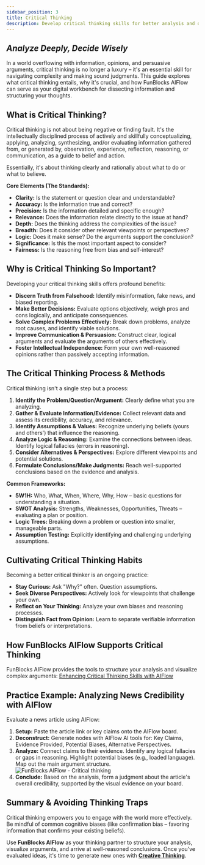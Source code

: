 ```yaml
---
sidebar_position: 3
title: Critical Thinking
description: Develop critical thinking skills for better analysis and decision-making. Learn how FunBlocks AIFlow helps structure arguments, evaluate evidence, and apply frameworks like SWOT.
---
```


## *Analyze Deeply, Decide Wisely*

In a world overflowing with information, opinions, and persuasive arguments, critical thinking is no longer a luxury – it's an essential skill for navigating complexity and making sound judgments. This guide explores what critical thinking entails, why it's crucial, and how FunBlocks AIFlow can serve as your digital workbench for dissecting information and structuring your thoughts.

## What is Critical Thinking?

Critical thinking is not about being negative or finding fault. It's the intellectually disciplined process of actively and skillfully conceptualizing, applying, analyzing, synthesizing, and/or evaluating information gathered from, or generated by, observation, experience, reflection, reasoning, or communication, as a guide to belief and action.

Essentially, it's about thinking clearly and rationally about what to do or what to believe.

**Core Elements (The Standards):**

* **Clarity:** Is the statement or question clear and understandable?
* **Accuracy:** Is the information true and correct?
* **Precision:** Is the information detailed and specific enough?
* **Relevance:** Does the information relate directly to the issue at hand?
* **Depth:** Does the thinking address the complexities of the issue?
* **Breadth:** Does it consider other relevant viewpoints or perspectives?
* **Logic:** Does it make sense? Do the arguments support the conclusion?
* **Significance:** Is this the most important aspect to consider?
* **Fairness:** Is the reasoning free from bias and self-interest?

## Why is Critical Thinking So Important?

Developing your critical thinking skills offers profound benefits:

* **Discern Truth from Falsehood:** Identify misinformation, fake news, and biased reporting.
* **Make Better Decisions:** Evaluate options objectively, weigh pros and cons logically, and anticipate consequences.
* **Solve Complex Problems Effectively:** Break down problems, analyze root causes, and identify viable solutions.
* **Improve Communication & Persuasion:** Construct clear, logical arguments and evaluate the arguments of others effectively.
* **Foster Intellectual Independence:** Form your own well-reasoned opinions rather than passively accepting information.

## The Critical Thinking Process & Methods

Critical thinking isn't a single step but a process:

1.  **Identify the Problem/Question/Argument:** Clearly define what you are analyzing.
2.  **Gather & Evaluate Information/Evidence:** Collect relevant data and assess its credibility, accuracy, and relevance.
3.  **Identify Assumptions & Values:** Recognize underlying beliefs (yours and others') that influence the reasoning.
4.  **Analyze Logic & Reasoning:** Examine the connections between ideas. Identify logical fallacies (errors in reasoning).
5.  **Consider Alternatives & Perspectives:** Explore different viewpoints and potential solutions.
6.  **Formulate Conclusions/Make Judgments:** Reach well-supported conclusions based on the evidence and analysis.

**Common Frameworks:**

* **5W1H:** Who, What, When, Where, Why, How – basic questions for understanding a situation.
* **SWOT Analysis:** Strengths, Weaknesses, Opportunities, Threats – evaluating a plan or position.
* **Logic Trees:** Breaking down a problem or question into smaller, manageable parts.
* **Assumption Testing:** Explicitly identifying and challenging underlying assumptions.

## Cultivating Critical Thinking Habits

Becoming a better critical thinker is an ongoing practice:

* **Stay Curious:** Ask "Why?" often. Question assumptions.
* **Seek Diverse Perspectives:** Actively look for viewpoints that challenge your own.
* **Reflect on Your Thinking:** Analyze your own biases and reasoning processes.
* **Distinguish Fact from Opinion:** Learn to separate verifiable information from beliefs or interpretations.

## How FunBlocks AIFlow Supports Critical Thinking

FunBlocks AIFlow provides the tools to structure your analysis and visualize complex arguments: [Enhancing Critical Thinking Skills with AIFlow](/docs/aiflow-tricks-and-tips/Critical-Thinking)

## Practice Example: Analyzing News Credibility with AIFlow

Evaluate a news article using AIFlow:

1.  **Setup:** Paste the article link or key claims onto the AIFlow board.
2.  **Deconstruct:** Generate nodes with AIFlow AI tools for: Key Claims, Evidence Provided, Potential Biases, Alternative Perspectives.
3.  **Analyze:** Connect claims to their evidence. Identify any logical fallacies or gaps in reasoning. Highlight potential biases (e.g., loaded language). Map out the main argument structure.
![FunBlocks AIFlow - Critical thinking](/img/portfolio/fullsize/aiflow_critical_thinking_fallacy.png)
4.  **Conclude:** Based on the analysis, form a judgment about the article's overall credibility, supported by the visual evidence on your board.

## Summary & Avoiding Thinking Traps

Critical thinking empowers you to engage with the world more effectively. Be mindful of common cognitive biases (like confirmation bias – favoring information that confirms your existing beliefs).

Use **FunBlocks AIFlow** as your thinking partner to structure your analysis, visualize arguments, and arrive at well-reasoned conclusions. Once you've evaluated ideas, it's time to generate new ones with **[Creative Thinking](/thinking-matters/intro/creative-thinking)**.